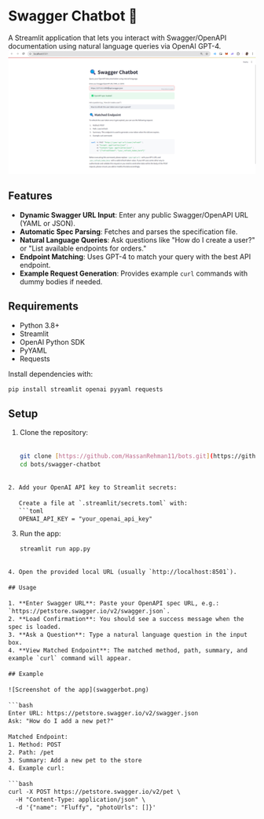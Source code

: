 # Swagger Chatbot 🚀

A Streamlit application that lets you interact with Swagger/OpenAPI documentation using natural language queries via OpenAI GPT-4.
![demo](./swaggerbot.png) 
## Features

* **Dynamic Swagger URL Input**: Enter any public Swagger/OpenAPI URL (YAML or JSON).
* **Automatic Spec Parsing**: Fetches and parses the specification file.
* **Natural Language Queries**: Ask questions like "How do I create a user?" or "List available endpoints for orders."
* **Endpoint Matching**: Uses GPT-4 to match your query with the best API endpoint.
* **Example Request Generation**: Provides example `curl` commands with dummy bodies if needed.

## Requirements

* Python 3.8+
* Streamlit
* OpenAI Python SDK
* PyYAML
* Requests

Install dependencies with:

```bash
pip install streamlit openai pyyaml requests
```

## Setup

1. Clone the repository:

   ```bash
   
   git clone [https://github.com/HassanRehman11/bots.git](https://github.com/HassanRehman11/bots.git)
   cd bots/swagger-chatbot

````

2. Add your OpenAI API key to Streamlit secrets:

   Create a file at `.streamlit/secrets.toml` with:
   ```toml
   OPENAI_API_KEY = "your_openai_api_key"
````

3. Run the app:

   ```bash
   streamlit run app.py

````

4. Open the provided local URL (usually `http://localhost:8501`).

## Usage

1. **Enter Swagger URL**: Paste your OpenAPI spec URL, e.g.: `https://petstore.swagger.io/v2/swagger.json`.
2. **Load Confirmation**: You should see a success message when the spec is loaded.
3. **Ask a Question**: Type a natural language question in the input box.
4. **View Matched Endpoint**: The matched method, path, summary, and example `curl` command will appear.

## Example

![Screenshot of the app](swaggerbot.png)

```bash
Enter URL: https://petstore.swagger.io/v2/swagger.json
Ask: "How do I add a new pet?"

Matched Endpoint:
1. Method: POST
2. Path: /pet
3. Summary: Add a new pet to the store
4. Example curl:

```bash
curl -X POST https://petstore.swagger.io/v2/pet \
  -H "Content-Type: application/json" \
  -d '{"name": "Fluffy", "photoUrls": []}'
````

```
